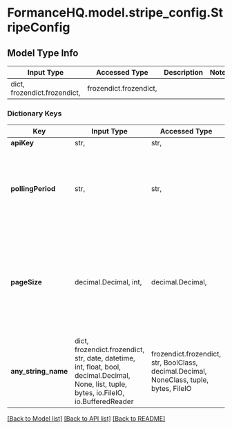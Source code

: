 # FormanceHQ.model.stripe_config.StripeConfig

## Model Type Info
Input Type | Accessed Type | Description | Notes
------------ | ------------- | ------------- | -------------
dict, frozendict.frozendict,  | frozendict.frozendict,  |  | 

### Dictionary Keys
Key | Input Type | Accessed Type | Description | Notes
------------ | ------------- | ------------- | ------------- | -------------
**apiKey** | str,  | str,  |  | 
**pollingPeriod** | str,  | str,  | The frequency at which the connector will try to fetch new BalanceTransaction objects from Stripe API.  | [optional] if omitted the server will use the default value of "120s"
**pageSize** | decimal.Decimal, int,  | decimal.Decimal,  | Number of BalanceTransaction to fetch at each polling interval.  | [optional] if omitted the server will use the default value of 10value must be a 64 bit integer
**any_string_name** | dict, frozendict.frozendict, str, date, datetime, int, float, bool, decimal.Decimal, None, list, tuple, bytes, io.FileIO, io.BufferedReader | frozendict.frozendict, str, BoolClass, decimal.Decimal, NoneClass, tuple, bytes, FileIO | any string name can be used but the value must be the correct type | [optional]

[[Back to Model list]](../../README.md#documentation-for-models) [[Back to API list]](../../README.md#documentation-for-api-endpoints) [[Back to README]](../../README.md)

